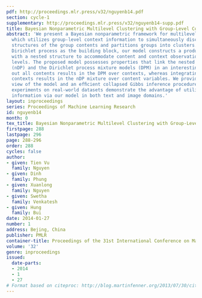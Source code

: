 ```yaml
---
pdf: http://proceedings.mlr.press/v32/nguyenb14.pdf
section: cycle-1
supplementary: http://proceedings.mlr.press/v32/nguyenb14-supp.pdf
title: Bayesian Nonparametric Multilevel Clustering with Group-Level Contexts
abstract: 'We present a Bayesian nonparametric framework for multilevel clustering
  which utilizes group-level context information to simultaneously discover low-dimensional
  structures of the group contents and partitions groups into clusters. Using the
  Dirichlet process as the building block, our model constructs a product base-measure
  with a nested structure to accommodate content and context observations at multiple
  levels. The proposed model possesses properties that link the nested Dirichlet processes
  (nDP) and the Dirichlet process mixture models (DPM) in an interesting way: integrating
  out all contents results in the DPM over contexts, whereas integrating out group-speciﬁc
  contexts results in the nDP mixture over content variables. We provide a Polya-urn
  view of the model and an efﬁcient collapsed Gibbs inference procedure. Extensive
  experiments on real-world datasets demonstrate the advantage of utilizing context
  information via our model in both text and image domains.'
layout: inproceedings
series: Proceedings of Machine Learning Research
id: nguyenb14
month: 0
tex_title: Bayesian Nonparametric Multilevel Clustering with Group-Level Contexts
firstpage: 288
lastpage: 296
page: 288-296
order: 288
cycles: false
author:
- given: Tien Vu
  family: Nguyen
- given: Dinh
  family: Phung
- given: Xuanlong
  family: Nguyen
- given: Swetha
  family: Venkatesh
- given: Hung
  family: Bui
date: 2014-01-27
number: 1
address: Bejing, China
publisher: PMLR
container-title: Proceedings of the 31st International Conference on Machine Learning
volume: '32'
genre: inproceedings
issued:
  date-parts:
  - 2014
  - 1
  - 27
# Format based on citeproc: http://blog.martinfenner.org/2013/07/30/citeproc-yaml-for-bibliographies/
---
```

